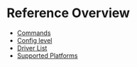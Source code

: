 # Reference Overview

- [Commands](./cli.md)
- [Config level](./config_level.md)
- [Driver List](./driver_list.md)
- [Supported Platforms](./supported_platforms.md)
